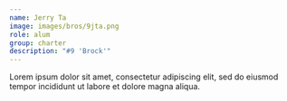 ```yaml
---
name: Jerry Ta
image: images/bros/9jta.png
role: alum
group: charter
description: "#9 'Brock'"
---
```


Lorem ipsum dolor sit amet, consectetur adipiscing elit, sed do eiusmod tempor incididunt ut labore et dolore magna aliqua.
